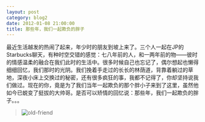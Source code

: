 ```yaml
---
layout: post
category: blog2
date: 2012-01-08 21:00:00
title: 那些年，我们一起欺负的胖子
---
```


最近生活越发的热闹了起来，年少时的朋友到坡上来了。三个人一起在JP的Starbucks聊天，有种时空交错的感觉：七八年前的人，和一两年前的物——彼时的情感温柔的融合在我们此时的生活中。很多时候自己也忘记了，偶尔想起也懒得细细回忆，我们那时的光阴。我们挽着手走过的长长的林荫道，背靠着躺过的草地，深夜小床上交换过的秘密，还有很多疯狂的事，我都不记得了，你却坚持说我们做过。现在的你，竟是为了我们当年一起欺负的那个胖小子来到了这里，虽然他如今已蜕变了挺拔的大帅哥。是否可以矫情的回忆说：那些年，我们一起欺负的胖子。。。

>![old-friend](https://c1.staticflickr.com/9/8787/16473365343_6cb2d59166.jpg)